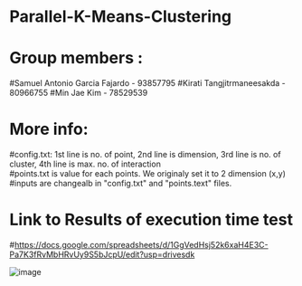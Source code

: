 # Parallel-K-Means-Clustering
# Group members  :
  #Samuel Antonio Garcia Fajardo - 93857795
  #Kirati Tangjitrmaneesakda - 80966755
  #Min Jae Kim - 78529539
# More info:
  #config.txt: 1st line is no. of point, 2nd line is dimension, 3rd line is no. of cluster, 4th line is max. no. of interaction
   <br>
  #points.txt is value for each points. We originaly set it to 2 dimension (x,y)
  <br>
  #inputs are changealb in "config.txt" and "points.text" files. 

# Link to Results of execution time test
  #https://docs.google.com/spreadsheets/d/1GgVedHsj52k6xaH4E3C-Pa7K3fRvMbHRvUy9S5bJcpU/edit?usp=drivesdk

  ![image](https://github.com/user-attachments/assets/6ae2022c-cfc6-496e-8324-97ced3a73232)

